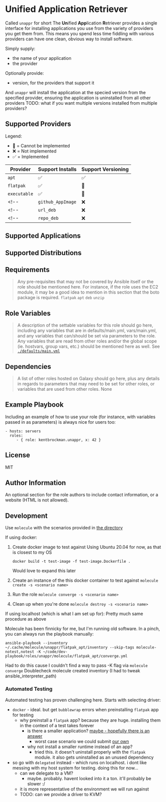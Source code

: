 **Un**ified **App**lication **R**etriever
=========

Called `unappr` for short 
The **Un**ified **App**lication **R**etriever provides a single interface for installing applications you use from the variety of providers you get them from.
This means you spend less time fiddling with various providers can have one clean, obvious way to install software.

Simply supply:
- the name of your application
- the provider

Optionally provide:
- version, for the providers that support it

And `unappr` will install the application at the specied version from the specified provider, ensuring the application is uninstalled from all other providers
TODO: what if you want multiple versions installed from multiple providers?

## Supported Providers

Legend:
- 🛑  = Cannot be implemented
- ❌ = Not implemented
- ✅ = Implemented

| Provider | Support Installs | Support Versioning |
| -- | -- | -- |
| `apt` | ✅ | ✅ |
| `flatpak` | ✅ | 🛑 |
| `executable` | ✅ | 🛑 |
<!-- | `github_AppImage` | ❌ | ❌ | -->
<!-- | `url_deb` | ❌ | ❌ | -->
<!-- | `repo_deb` | ❌ | ❌ | -->

## Supported Applications

## Supported Distributions

Requirements
------------

> Any pre-requisites that may not be covered by Ansible itself or the role should be mentioned here. For instance, if the role uses the EC2 module, it may be a good idea to mention in this section that the boto package is required.
`flatpak`
`apt`
`deb`
`unzip`

Role Variables
--------------

> A description of the settable variables for this role should go here, including any variables that are in defaults/main.yml, vars/main.yml, and any variables that can/should be set via parameters to the role. Any variables that are read from other roles and/or the global scope (ie. hostvars, group vars, etc.) should be mentioned here as well.
See [`./defaults/main.yml`](./defaults/main.yml)

Dependencies
------------

> A list of other roles hosted on Galaxy should go here, plus any details in regards to parameters that may need to be set for other roles, or variables that are used from other roles.
None

Example Playbook
----------------

Including an example of how to use your role (for instance, with variables passed in as parameters) is always nice for users too:

    - hosts: servers
      roles:
         - { role: kentbrockman.unappr, x: 42 }

License
-------

MIT

Author Information
------------------

An optional section for the role authors to include contact information, or a website (HTML is not allowed).

## Development

Use `molecule` with the scenarios provided in [the directory](./molecule)

If using docker:

1. Create docker image to test against
   Using Ubuntu 20.04 for now, as that is closest to my OS

   `docker build -t test-image -f test-image.Dockerfile .`

   Would love to expand this later

2. Create an instance of the this docker container to test against
  `molecule create -s <scenario name>`

3. Run the role
  `molecule converge -s <scenario name>`

4. Clean up when you're done
  `molecule destroy -s <scenario name>`

If using localhost (which is what I am set up for):
Pretty much same procedure as above

Molecule has been finnicky for me, but I'm running old software.
In a pinch, you can always run the playbook manually:

`ansible-playbook --inventory ~/.cache/molecule/unappr/flatpak_apt/inventory --skip-tags molecule-notest,notest -K ~/code/dev-playbook/roles/unappr/molecule/flatpak_apt/converge.yml`

Had to do this cause I couldn't find a way to pass -K flag via `molecule converge`
Doublecheck molecule created inventory (I had to tweak ansible_interpreter_path)

### Automated Testing

Automated testing has proven challenging here.
Starts with selecting driver:
- `docker` - ideal. but get `bubblewrap` errors when preinstalling `flatpak` app for testing
  - why preinstall a `flatpak` app? because they are huge. installing them in the context of a test takes forever
    - is there a smaller application? [maybe - hopefully there is an answer](https://discourse.flathub.org/t/small-application-for-ci-testing/2384)
      - worst case scenario we could submit [our own](https://github.com/flathub/flathub/wiki/App-Submission#how-to-submit-an-app)
    - why not install a smaller runtime instead of an app?
      - tried this. it doesn't uninstall properly with the `flatpak` module. it also gets uninstalled as an unused dependency
- so go with `delegated` instead - which runs on localhost. i dont like messing with my host system for testing. doing this for now...
  - can we delegate to a VM?
    - maybe. probably. havent looked into it a ton. it'll probably be slower :/
  - it is more representative of the environment we will run against
  - TODO: can we provide a driver to KVM?

